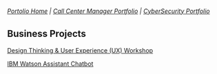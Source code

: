 ###### [Portolio Home](https://github.com/mpicione/picione-portfolio) | [Call Center Manager Portfolio](https://github.com/mpicione/picione-portfolio/tree/main/Call%20Center%20Manager%20Portfolio) | [CyberSecurity Portfolio](https://github.com/mpicione/picione-portfolio/tree/main/Cyber%20Security%20Portfolio)

## Business Projects

[Design Thinking & User Experience (UX) Workshop](https://github.com/mpicione/picione-portfolio/tree/main/Call%20Center%20Manager%20Portfolio/Business%20Projects/Design%20Thinking%20Workshop)

[IBM Watson Assistant Chatbot](https://github.com/mpicione/picione-portfolio/tree/main/Call%20Center%20Manager%20Portfolio/Business%20Projects/IBM%20Watson%20Assistant%20Chatbot)